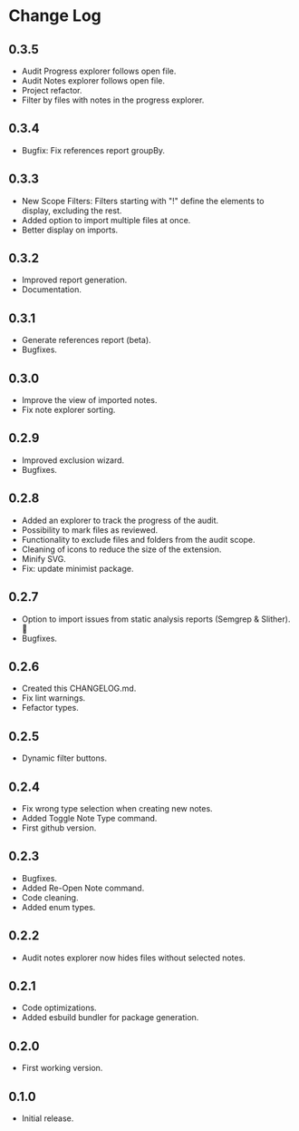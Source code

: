 # Change Log

## 0.3.5

- Audit Progress explorer follows open file.
- Audit Notes explorer follows open file.
- Project refactor.
- Filter by files with notes in the progress explorer.

## 0.3.4

- Bugfix: Fix references report groupBy.

## 0.3.3

- New Scope Filters: Filters starting with "!" define the elements to display, excluding the rest.
- Added option to import multiple files at once.
- Better display on imports.

## 0.3.2

- Improved report generation.
- Documentation.

## 0.3.1

- Generate references report (beta).
- Bugfixes.

## 0.3.0

- Improve the view of imported notes.
- Fix note explorer sorting.

## 0.2.9

- Improved exclusion wizard.
- Bugfixes.

## 0.2.8

- Added an explorer to track the progress of the audit.
- Possibility to mark files as reviewed.
- Functionality to exclude files and folders from the audit scope.
- Cleaning of icons to reduce the size of the extension.
- Minify SVG.
- Fix: update minimist package.

## 0.2.7

- Option to import issues from static analysis reports (Semgrep & Slither). 🎉
- Bugfixes.

## 0.2.6

- Created this CHANGELOG.md.
- Fix lint warnings.
- Fefactor types.

## 0.2.5

- Dynamic filter buttons.

## 0.2.4

- Fix wrong type selection when creating new notes.
- Added Toggle Note Type command.
- First github version.

## 0.2.3

- Bugfixes.
- Added Re-Open Note command.
- Code cleaning.
- Added enum types.

## 0.2.2

- Audit notes explorer now hides files without selected notes. 

## 0.2.1

- Code optimizations.
- Added esbuild bundler for package generation.

## 0.2.0

- First working version.

## 0.1.0

- Initial release.
